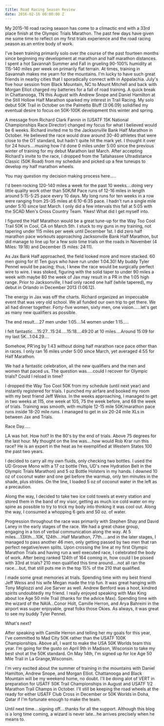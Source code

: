```yaml
---
title: Road Racing Season Review
date: 2016-02-16 00:00:00 Z
---
```


My 2015-16 road racing season has come to a climactic end with a 33rd place finish at the Olympic Trials Marathon.  The past few days have given me some time to reflect on my first trials experience and the road racing season as an entire body of work.

I've been training primarily solo over the course of the past fourteen months since beginning my development at marathon and half marathon distances. I spent a hot Savannah Summer and Fall in grueling 90-100% humidity at 115-140 miles per week on primarily flat terrain.  At times, training in Savannah makes me yearn for the mountains.  I'm lucky to have such great friends in nearby cities that I sporadically connect with in Appalachia.  July's five hour session from Black Mountain, NC to Mount Mitchell and back with Morgan Elliot charged my batteries for a fall of road training.  A quick break in Chattanooga, TN this August with Andrew Snope and Daniel Hamilton at the Still Hollow Half Marathon sparked my interest in Trail Racing.  My solo debut 50K Trail in October on the Palmetto Bluff (3:06.09) solidified my eventual desire to focus on 50K-100K development this winter and spring.

A message from Richard Clark Fannin in (USATF 15K National Championships Race Director) changed my focus for what I believed would be 6 weeks.  Richard invited me to the Jacksonville Bank Half Marathon in October.  He believed the race would draw around 30-40 athletes that were close to the OT standard, but hadn't quite hit the mark yet.  I thought it over for 24 hours....musing how I'd done 0 miles under 5:00 since the previous winter of training for my debut Marathon last March.  After accepting Richard's invite to the race, I dropped from the Tallahassee Ultradistance Classic (50K Road) from my schedule and picked up a few tuneups to develop my half marathon wheels.

You may question my decision making process here.....

I'd been rocking 120-140 miles a week for the past 10 weeks....doing very little quality work other than 50K/M Pace runs of 12-16 miles in length around 5:15-5:25 pace every 10 days.  My long runs for ten weeks in a row were ranging from 25-35 miles at 6:10-6:35 pace.  I hadn't run a single mile under 5:10 since last March.  I only did a few intervals this fall at 5:05 with the SCAD Men's Cross Country Team.  Yikes! What did I get myself into.

I figured the Half Marathon would be a great tune-up for the Way Too Cool Trail 50K in Cool, CA on March 5th.  I stuck to my guns in my training, not tapering under 115 miles per week until December 1st.  I did zero half marathon pace workouts approaching Jacksonville Bank Half Marathon, but did manage to line up for a few solo time trials on the roads in November (4 Miles: 19:18) and December (5 miles: 24:11).

As Jax Bank Half approached, the field looked more and more stacked.  60 men going for it! Ten guys who have run under 1:04.30!  My buddy Tyler Pennel would be pacing; thus, I knew the race would be surgically perfect wire to wire.  I was stoked, figuring with the solid taper to under 90 miles a week with maybe 80 the week of Jax may result in a PR in the 1:05 high range.  Prior to Jacksonville, I had only raced one half (while tapered), my debut in Orlando in December 2013 (1:06.12).

The energy in Jax was off the charts.  Richard organized an impeccable event that was very old school.  We all funded our own trip to get there.  We all had dinner together.  Forty-five women, sixty men, one vision......let's get as many new qualifiers as possible.

 The end result....27 men under 1:05....14 women under 1:15.....

I felt fantastic....15:27...15:24.....15:18....49:20 at 10 miles....Around 15:09 for my last 5K...1:04.29....

Somehow, PR'ing by 1:43 without doing half marathon race pace other than in races.  I only ran 16 miles under 5:00 since March, yet averaged 4:55 for Half Marathon.

We had a fantastic celebration, all the new qualifiers and the men and women that paced us.  The question was.....could I recover for Olympic trials?  Could I reload in time?

I dropped the Way Too Cool 50K from my schedule (until next year) and instantly registered for trials.  I punched my airfare and booked my room with my best friend Jeff Weiss.  In the weeks approaching, I managed to get in two weeks at 115, one week at 105, 75 the week before, and 68 the week of trials.  Training was smooth, with multiple 12-15 mile 50K/marathon pace runs inside 18-20 mile runs.  I managed to get in six 20-24 mile XLs in between Jax and Trials.

Race Day.....

LA was hot.  How hot?  In the 80's by the end of trials.  Above 75 degrees for the last hour.  My thought on the line was....how would Rob Krar run this race?  He is an expert in the heat as he exemplified at Western States 100 the past two years.

I decided to carry all my own fluids, only checking two bottles.  I used the UD Groove Mono with a 17 oz bottle (Yes, UD's new Hydration Belt in the Olympic Trials Marathon) and 5 oz Bottle Holsters in my hands.  I downed 10 oz of coconut water and one gel before the warmup, only ten minutes in the shade, plus strides.   On the line, I loaded 5 oz of coconut water in the left as a precaution.

Along the way, I decided to take two ice cold towels at every station and stored them in the band of my visor, getting as much ice cold water on my spine as possible to try to trick my body into thinking it was cool out.  Along the way, I consumed a whopping 6 gels and 50 oz. of water.

Progression throughout the race was primarily with Stephen Shay and David Laney in the early stages of the race.  We had a great chase group, engaging in a ton of verbal communication along the way.  At 5 miles....13Xth....10K, 124th....Half Marathon, 77th.....and in the later stages, I managed to pass another 46 men, only getting passed by two men that ran perfect negative/even splits.  Upon crossing the line at my first Olympic Marathon Trials and having run a well executed race, I celebrated the body of work.  After being ranked 124th of 164 coming in, how could I be pissed with 33rd at trials? 210 men qualified this time around....not all ran the race....but, that still puts me in the top 15% of the 210 that qualified.

I made some great memories at trials.  Spending time with my best friend Jeff Weiss and his wife Megan made the trip fun.  It was great hanging with Tony Migliozzi and Joe Sarver as well.  Andrew Benford was a hoot, kindred spirits undoubtedly my friend.  I really enjoyed speaking with Max King about Ice Age 50 mile Trail (thanks for the advice Max).  Spending time with the wizard of the NAIA...Conor Holt, Camille Herron, and Arya Bahreini in the airport was super enjoyable, great folks those Okies.  As always, it was great to see my buddy Tyler Pennel.

What's next?

After speaking with Camille Herron and telling her my goals for this year, I've committed to Mad City 50K rather than the USATF 100K Championships.  Above all, I want to make the USA 50K Worlds team this year.  I'm going for the gusto on April 9th in Madison, Wisconsin to take my best shot at the 50K standard.  On May 14th, I'm signed up for Ice Age 50 Mile Trail in La Grange,Wisconsin.

I'm very excited about the summer of training in the mountains with Daniel Hamilton, Andrew Snope, and Morgan Elliot.  Chattanooga and Black Mountain will be my weekend home, no doubt.  I'll be doing alot of VERT in preparation for USATF 50K Trail Championships in August and USATF 1/2 Marathon Trail Champs in October.  I'll still be keeping the road wheels at the ready for either USATF Club Cross in December or 50K Worlds in Doha, Qatar if I'm fortunate enough to make the team.

Until next time....signing off....thanks for all the support.  Although this blog is a long time coming, a wizard is never late...he arrives precisely when he means to.

